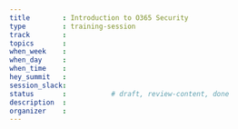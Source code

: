 ```yaml
---
title        : Introduction to O365 Security
type         : training-session
track        : 
topics       : 
when_week    : 
when_day     : 
when_time    : 
hey_summit   : 
session_slack:
status       :           # draft, review-content, done
description  : 
organizer    :
---
```

